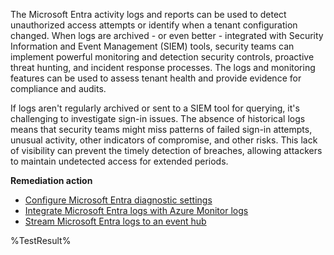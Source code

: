 The Microsoft Entra activity logs and reports can be used to detect unauthorized access attempts or identify when a tenant configuration changed. When logs are archived - or even better - integrated with Security Information and Event Management (SIEM) tools, security teams can implement powerful monitoring and detection security controls, proactive threat hunting, and incident response processes. The logs and monitoring features can be used to assess tenant health and provide evidence for compliance and audits. 

If logs aren't regularly archived or sent to a SIEM tool for querying, it's challenging to investigate sign-in issues. The absence of historical logs means that security teams might miss patterns of failed sign-in attempts, unusual activity, other indicators of compromise, and other risks. This lack of visibility can prevent the timely detection of breaches, allowing attackers to maintain undetected access for extended periods. 

**Remediation action**

- [Configure Microsoft Entra diagnostic settings](https://learn.microsoft.com/entra/identity/monitoring-health/howto-configure-diagnostic-settings)
- [Integrate Microsoft Entra logs with Azure Monitor logs](https://learn.microsoft.com/entra/identity/monitoring-health/howto-integrate-activity-logs-with-azure-monitor-logs)
- [Stream Microsoft Entra logs to an event hub](https://learn.microsoft.com/entra/identity/monitoring-health/howto-stream-logs-to-event-hub)
<!--- Results --->
%TestResult%



